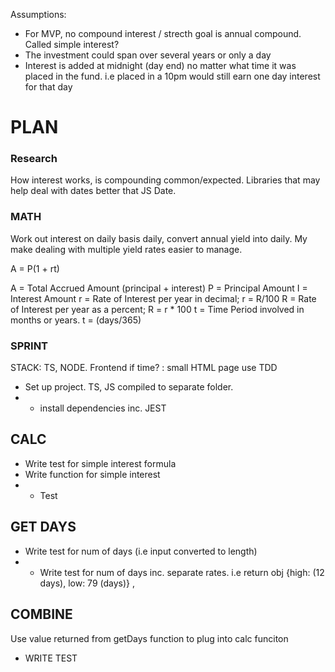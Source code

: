 Assumptions:

- For MVP, no compound interest / strecth goal is annual compound. Called simple interest?
- The investment could span over several years or only a day
- Interest is added at midnight (day end) no matter what time it was placed in the fund. i.e placed in a 10pm would still earn one day interest for that day

# PLAN

### Research

How interest works, is compounding common/expected.
Libraries that may help deal with dates better that JS Date.

### MATH

Work out interest on daily basis daily, convert annual yield into daily. My make dealing with multiple yield rates easier to manage.

A = P(1 + rt)

A = Total Accrued Amount (principal + interest)
P = Principal Amount
I = Interest Amount
r = Rate of Interest per year in decimal; r = R/100
R = Rate of Interest per year as a percent; R = r \* 100
t = Time Period involved in months or years. t = (days/365)

### SPRINT

STACK: TS, NODE. Frontend if time? : small HTML page
use TDD

- Set up project. TS, JS compiled to separate folder.
- - install dependencies inc. JEST

## CALC

- Write test for simple interest formula
- Write function for simple interest
- - Test

## GET DAYS

- Write test for num of days (i.e input converted to length)
- - Write test for num of days inc. separate rates. i.e return obj {high: (12 days), low: 79 (days)} ,

## COMBINE

Use value returned from getDays function to plug into calc funciton

- WRITE TEST
